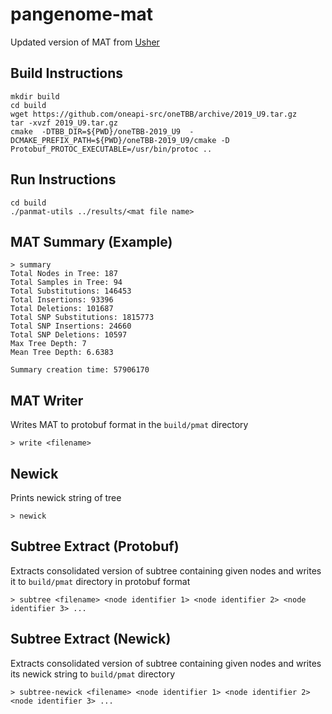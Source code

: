 # pangenome-mat

Updated version of MAT from [Usher]

## Build Instructions
```
mkdir build
cd build
wget https://github.com/oneapi-src/oneTBB/archive/2019_U9.tar.gz
tar -xvzf 2019_U9.tar.gz
cmake  -DTBB_DIR=${PWD}/oneTBB-2019_U9  -DCMAKE_PREFIX_PATH=${PWD}/oneTBB-2019_U9/cmake -D Protobuf_PROTOC_EXECUTABLE=/usr/bin/protoc ..
```

## Run Instructions
```
cd build
./panmat-utils ../results/<mat file name>
```

## MAT Summary (Example)

```
> summary
Total Nodes in Tree: 187
Total Samples in Tree: 94
Total Substitutions: 146453
Total Insertions: 93396
Total Deletions: 101687
Total SNP Substitutions: 1815773
Total SNP Insertions: 24660
Total SNP Deletions: 10597
Max Tree Depth: 7
Mean Tree Depth: 6.6383

Summary creation time: 57906170
```

## MAT Writer
Writes MAT to protobuf format in the `build/pmat` directory
```
> write <filename>
```

## Newick
Prints newick string of tree
```
> newick
```

## Subtree Extract (Protobuf)
Extracts consolidated version of subtree containing given nodes and writes it to `build/pmat` directory in protobuf format
```
> subtree <filename> <node identifier 1> <node identifier 2> <node identifier 3> ...
```

## Subtree Extract (Newick)
Extracts consolidated version of subtree containing given nodes and writes its newick string to `build/pmat` directory
```
> subtree-newick <filename> <node identifier 1> <node identifier 2> <node identifier 3> ...
```
   [Usher]: <https://github.com/yatisht/usher>
